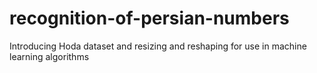 # recognition-of-persian-numbers
Introducing Hoda dataset and resizing and reshaping for use in machine learning algorithms
